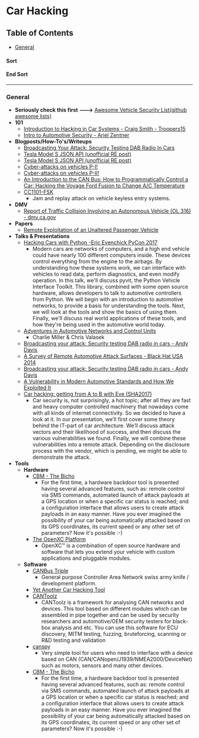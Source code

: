 # Car Hacking

## Table of Contents
- [General](#general)




#### Sort

#### End Sort


------------------
### <a name="general"></a> General
* **Seriously check this first --->** [Awesome Vehicle Security List(github awesome lists)](https://github.com/jaredthecoder/awesome-vehicle-security)
* **101**
	* [Introduction to Hacking in Car Systems - Craig Smith - Troopers15](https://www.youtube.com/watch?v=WHDkf6kpE58)
	* [Intro to Automotive Security - Ariel Zentner](https://www.youtube.com/watch?v=yAzqFhq06_E)
* **Blogposts/How-To's/Writeups**
	* [Broadcasting Your Attack: Security Testing DAB Radio In Cars](https://www.youtube.com/watch?v=ryNtz1nxmO4)
	* [Tesla Model S JSON API (unofficial RE post)](http://docs.timdorr.apiary.io/#reference/vehicles)
	* [Tesla Model S JSON API (unofficial RE post)](http://docs.timdorr.apiary.io/#reference/vehicles)
	* [Cyber-attacks on vehicles P-I!](http://dn5.ljuska.org/napadi-na-auto-sistem-1.html)
	* [Cyber-attacks on vehicles P-II!](http://dn5.ljuska.org/cyber-attacks-on-vehicles-2.html)
	* [An Introduction to the CAN Bus: How to Programmatically Control a Car: Hacking the Voyage Ford Fusion to Change A/C Temperature](https://news.voyage.auto/an-introduction-to-the-can-bus-how-to-programmatically-control-a-car-f1b18be4f377)
	* [CC1101-FSK](https://github.com/trishmapow/CC1101-FSK)
		* Jam and replay attack on vehicle keyless entry systems.
* **DMV**
	* [Report of Traffic Collision Involving an Autonomous Vehicle (OL 316) - dmv.ca.gov](https://www.dmv.ca.gov/portal/dmv/detail/vr/autonomous/autonomousveh_ol316+)
* **Papers**
	* [Remote Exploitation of an  Unaltered Passenger Vehicle](http://illmatics.com/Remote%20Car%20Hacking.pdf)
* **Talks & Presentations**
	* [Hacking Cars with Python -Eric Evenchick PyCon 2017](https://www.youtube.com/watch?v=3bZNhMcv4Y8&app=desktop)
		* Modern cars are networks of computers, and a high end vehicle could have nearly 100 different computers inside. These devices control everything from the engine to the airbags. By understanding how these systems work, we can interface with vehicles to read data, perform diagnostics, and even modify operation.  In this talk, we'll discuss pyvit, the Python Vehicle Interface Toolkit. This library, combined with some open source hardware, allows developers to talk to automotive controllers from Python.  We will begin with an introduction to automotive networks, to provide a basis for understanding the tools. Next, we will look at the tools and show the basics of using them. Finally, we'll discuss real world applications of these tools, and how they're being used in the automotive world today.
	* [Adventures in Automotive Networks and Control Units](https://www.youtube.com/watch?v=MEYCU62yeYk&app=desktop)
		* Charlie Miller & Chris Valasek
	* [Broadcasting your attack: Security testing DAB radio in cars - Andy Davis](http://2015.ruxcon.org.au/assets/2015/slides/Broadcasting-your-attack-Security-testing-DAB-radio-in-cars.pdf)
	* [A Survey of Remote Automotive Attack Surfaces  - Black Hat USA 2014](https://www.youtube.com/watch?v=mNhFGJVq2HE)
	* [Broadcasting your attack: Security testing DAB radio in cars - Andy Davis](http://2015.ruxcon.org.au/assets/2015/slides/Broadcasting-your-attack-Security-testing-DAB-radio-in-cars.pdf)
	* [A Vulnerability in Modern Automotive Standards and How We Exploited It](https://documents.trendmicro.com/assets/A-Vulnerability-in-Modern-Automotive-Standards-and-How-We-Exploited-It.pdf)
	* [Car hacking: getting from A to B with Eve (SHA2017)](https://www.youtube.com/watch?v=l9760bzUN3E)
		* Car security is, not surprisingly, a hot topic; after all they are fast and heavy computer controlled machinery that nowadays come with all kinds of internet connectivity. So we decided to have a look at it. In our presentation, we’ll first cover some theory behind the IT-part of car architecture. We’ll discuss attack vectors and their likelihood of success, and then discuss the various vulnerabilities we found. Finally, we will combine these vulnerabilities into a remote attack. Depending on the disclosure process with the vendor, which is pending, we might be able to demonstrate the attack.
* **Tools**
	* **Hardware**
		* [CBM - The Bicho](https://github.com/UnaPibaGeek/CBM)
			* For the first time, a hardware backdoor tool is presented having several advanced features, such as: remote control via SMS commands, automated launch of attack payloads at a GPS location or when a specific car status is reached; and a configuration interface that allows users to create attack payloads in an easy manner. Have you ever imagined the possibility of your car being automatically attacked based on its GPS coordinates, its current speed or any other set of parameters? Now it's possible :-)
		* [The OpenXC Platform](http://openxcplatform.com/)
			* OpenXC™ is a combination of open source hardware and software that lets you extend your vehicle with custom applications and pluggable modules.
	* **Software**
		* [CANBus Triple](https://canb.us/)
			* General purpose Controller Area Network swiss army knife / development platform.
		* [Yet Another Car Hacking Tool](https://asintsov.blogspot.ro/2016/03/yet-another-car-hacking-tool.html?m=1)
		* [CANToolz](https://github.com/eik00d/CANToolz)
			* CANToolz is a framework for analysing CAN networks and devices. This tool based on different modules which can be assembled in pipe together and can be used by security researchers and automotive/OEM security testers for black-box analysis and etc. You can use this software for ECU discovery, MITM testing, fuzzing, bruteforcing, scanning or R&D testing and validation
		* [canspy](https://github.com/manux81/canspy)
			* Very simple tool for users who need to interface with a device based on CAN (CAN/CANopen/J1939/NMEA2000/DeviceNet) such as motors, sensors and many other devices.
		* [CBM - The Bicho](https://github.com/UnaPibaGeek/CBM)
			* For the first time, a hardware backdoor tool is presented having several advanced features, such as: remote control via SMS commands, automated launch of attack payloads at a GPS location or when a specific car status is reached; and a configuration interface that allows users to create attack payloads in an easy manner. Have you ever imagined the possibility of your car being automatically attacked based on its GPS coordinates, its current speed or any other set of parameters? Now it's possible :-)



